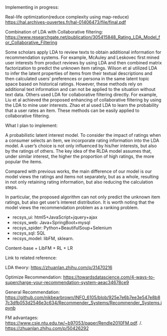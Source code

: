 Implementing in progress:

Real-life optimization(reduce complexity using map-reduce)
https://hal.archives-ouvertes.fr/hal-01406473/file/final.pdf


Combination of LDA with Collaborative filtering:
https://www.researchgate.net/publication/305415848_Rating_LDA_Model_for_Collaborative_Filtering

Some scholars apply LDA to review texts to obtain additional information for recommendation systems. For example, McAuley and Leskovec first mined user interests from product reviews by using LDA and then combined matrix factorization to predict the unknown item ratings. Wilson et al utilized LDA to infer the latent properties of items from their textual descriptions and then calculated users’ preferences or persona in the same latent topic space based on historical ratings. However, these methods rely on additional text information and can not be applied to the situation without text data. Others used LDA for collaborative filtering directly. For example, Liu et al achieved the proposed enhancing of collaborative filtering by using the LDA to mine user interests. Zhao et al used LDA to learn the probability that a user rates an item. These methods can be easily applied to collaborative filtering.

What I plan to implement:

A probabilistic latent interest model.
To consider the impact of ratings when a consumer selects an item,
we incorporate rating information into the LDA model. A user’s
choice is not only influenced by his/her interests, but also by the
ratings of others. The key idea of the RLDA model assumes that,
under similar interest, the higher the proportion of high ratings,
the more popular the items.

Compared with previous works, the main difference of our
model is our model views the ratings and items not separately, but
as a whole, resulting in not only retaining rating information, but
also reducing the calculation steps. 

In particular, the proposed algorithm can not only predict the unknown item ratings, but also
get user’s interest distribution. It is worth noting that the model
views the recommendation problem as a ranking problem.








* recsys_ui: html5+JavaScript+jquery+ajax
* recsys_web: Java+SpringBoot+mysql
* recsys_spider: Python+BeautifulSoup+Selenium
* recsys_sql: SQL
* recsys_model: libFM, sklearn. 


Content-base + LibFM + RL + LR

Link to related reference:

LDA theory: https://zhuanlan.zhihu.com/p/31470216

Optimize Recommendation: https://towardsdatascience.com/4-ways-to-supercharge-your-recommendation-system-aeac34678ce9

General Recommendation: https://github.com/nikbearbrown/INFO_6105/blob/925e7e6b7ee3e547e8b87c3dfb053d2546e3c634/Recommender_Systems/Recommender_Systems.ipynb

FM advantages: https://www.csie.ntu.edu.tw/~b97053/paper/Rendle2010FM.pdf. /. https://zhuanlan.zhihu.com/p/50426292
